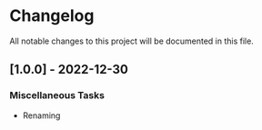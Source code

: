 # Changelog

All notable changes to this project will be documented in this file.

## [1.0.0] - 2022-12-30

### Miscellaneous Tasks

- Renaming

<!-- generated by git-cliff -->
